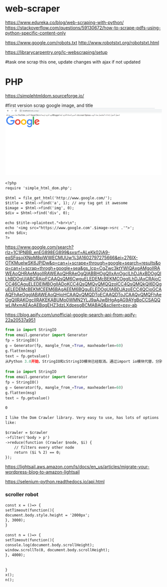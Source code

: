 # web-scraper
https://www.edureka.co/blog/web-scraping-with-python/
https://stackoverflow.com/questions/59130672/how-to-scrape-pdfs-using-python-specific-content-only

https://www.google.com/robots.txt
http://www.robotstxt.org/robotstxt.html

https://librarycarpentry.org/lc-webscraping/setup

#task one 
scrap this one, update changes with ajax if not updated

# PHP
https://simplehtmldom.sourceforge.io/


#first version scrap google image, and title
<img src='top_scrap.PNG'>


```
<?php
require 'simple_html_dom.php';

$html = file_get_html('http://www.google.com/');
$title = $html->find('a', 1); // any tag get it awesome
$image = $html->find('img', 0);
$div = $html->find('div', 0);

echo $title->plaintext."<br>\n";
echo '<img src="https://www.google.com'.$image->src .'">';
echo $div;
?>
```






https://www.google.com/search?rlz=1C1PNBB_enEG898EG899&sxsrf=ALeKk02jA9-eqSFqsojXNpM8plWWECMUUw%3A1602797275666&ei=276IX-OTKMuelwSK6JPIDw&q=can+i+scrape+through+google+search+results&oq=can+I+scrap+throgh+google+sea&gs_lcp=CgZwc3ktYWIQAxgAMgoIIRAWEAoQHRAeMgoIIRAWEAoQHRAeOgQIABBHOgQIIxAnOgcILhDJAxBDOgQILhBDOgUIABCRAjoFCAAQsQM6CwguELEDEMcBEKMCOggILhDJAxCRAjoCCC46CAguELEDEIMBOgIIADoKCC4QsQMQyQMQQzoICC4QsQMQkQI6DQguELEDEMcBEKMCEEM6BAgAEEM6BQguELEDOgUIABDJAzoECC4QCjoGCAAQFhAeOggIABAWEAoQHjoHCAAQyQMQDToECAAQDToJCAAQyQMQFhAeOgQIIRAKOgcIIRAKEKABUMo0WMN2YLJ9aAJwBHgAgAG9AYgBoCCSAQQwLjMxmAEAoAEBqgEHZ3dzLXdpesgBCMABAQ&sclient=psy-ab



https://blog.apify.com/unofficial-google-search-api-from-apify-22a20537a951

```python
from io import StringIO
from email.generator import Generator
fp = StringIO()
g = Generator(fp, mangle_from_=True, maxheaderlen=60)
g.flatten(msg)
text = fp.getvalue()
从Python 3.0开始，StringIO和cStringIO模块已经取消。通过import io模块代替，分别使用io.String或io.BytesIO处理文本和数据。从Python 3邮件流文档能看到相关实现StringIO的代码为：

from io import StringIO
from email.generator import Generator
fp = StringIO()
g = Generator(fp, mangle_from_=True, maxheaderlen=60)
g.flatten(msg)
text = fp.getvalue()
```
```
0

I like the Dom Crawler library. Very easy to use, has lots of options like:

$crawler = $crawler
->filter('body > p')
->reduce(function (Crawler $node, $i) {
    // filters every other node
    return ($i % 2) == 0;
});
```
https://lightsail.aws.amazon.com/ls/docs/en_us/articles/migrate-your-wordpress-blog-to-amazon-lightsail


https://selenium-python.readthedocs.io/api.html


### scroller robot

```
const x = ()=> {
setTimeout(function(){
document.body.style.height = '2000px';
}, 3000);
}

const n = ()=> {
setTimeout(function(){
console.log(document.body.scrollHeight);
window.scrollTo(0, document.body.scrollHeight);
}, 4000);


}
x();
n();

```
